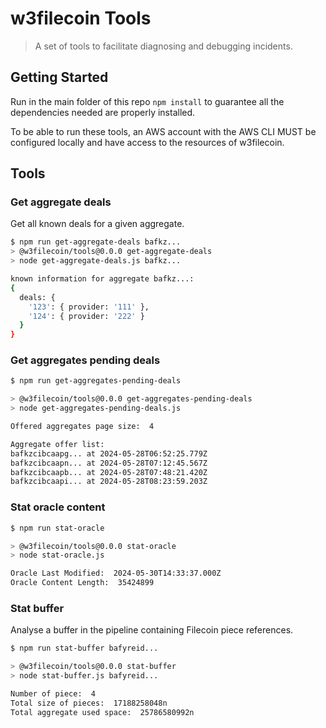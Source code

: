 # w3filecoin Tools

> A set of tools to facilitate diagnosing and debugging incidents.

## Getting Started

Run in the main folder of this repo `npm install` to guarantee all the dependencies needed are properly installed.

To be able to run these tools, an AWS account with the AWS CLI MUST be configured locally and have access to the resources of w3filecoin.

## Tools

### Get aggregate deals

Get all known deals for a given aggregate.

```sh
$ npm run get-aggregate-deals bafkz...
> @w3filecoin/tools@0.0.0 get-aggregate-deals
> node get-aggregate-deals.js bafkz...

known information for aggregate bafkz...:
{
  deals: {
    '123': { provider: '111' },
    '124': { provider: '222' }
  }
}
```

### Get aggregates pending deals

```sh
$ npm run get-aggregates-pending-deals

> @w3filecoin/tools@0.0.0 get-aggregates-pending-deals
> node get-aggregates-pending-deals.js

Offered aggregates page size:  4 

Aggregate offer list:
bafkzcibcaapg... at 2024-05-28T06:52:25.779Z
bafkzcibcaapn... at 2024-05-28T07:12:45.567Z
bafkzcibcaapb... at 2024-05-28T07:48:21.420Z
bafkzcibcaapi... at 2024-05-28T08:23:59.203Z
```

### Stat oracle content

```sh
$ npm run stat-oracle

> @w3filecoin/tools@0.0.0 stat-oracle
> node stat-oracle.js

Oracle Last Modified:  2024-05-30T14:33:37.000Z
Oracle Content Length:  35424899
```

### Stat buffer

Analyse a buffer in the pipeline containing Filecoin piece references.

```sh
$ npm run stat-buffer bafyreid...

> @w3filecoin/tools@0.0.0 stat-buffer
> node stat-buffer.js bafyreid...

Number of piece:  4
Total size of pieces:  17188258048n
Total aggregate used space:  25786580992n
```
